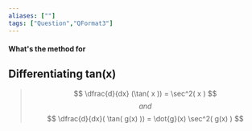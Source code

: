 ```yaml
---
aliases: [""]
tags: ["Question","QFormat3"]
---
```


#### What's the method for
## Differentiating tan(x)

> $$ \dfrac{d}{dx} (\tan( x )) = \sec^2( x ) $$ 
> $$ and $$
> $$ \dfrac{d}{dx}( \tan( g(x) )) = \dot{g}(x)  \sec^2( g(x) ) $$ 

